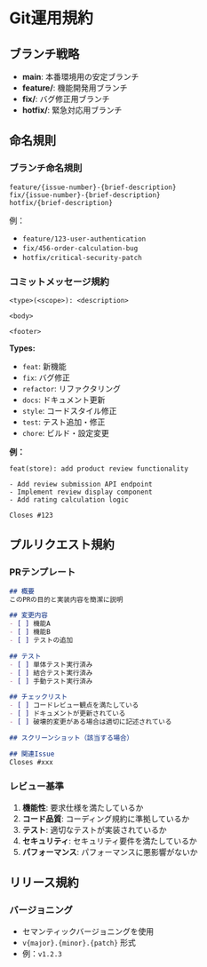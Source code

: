 # Git運用規約

## ブランチ戦略
- **main**: 本番環境用の安定ブランチ
- **feature/**: 機能開発用ブランチ
- **fix/**: バグ修正用ブランチ
- **hotfix/**: 緊急対応用ブランチ

## 命名規則

### ブランチ命名規則
```
feature/{issue-number}-{brief-description}
fix/{issue-number}-{brief-description}
hotfix/{brief-description}
```

例：
- `feature/123-user-authentication`
- `fix/456-order-calculation-bug`
- `hotfix/critical-security-patch`

### コミットメッセージ規約
```
<type>(<scope>): <description>

<body>

<footer>
```

**Types:**
- `feat`: 新機能
- `fix`: バグ修正
- `refactor`: リファクタリング
- `docs`: ドキュメント更新
- `style`: コードスタイル修正
- `test`: テスト追加・修正
- `chore`: ビルド・設定変更

**例：**
```
feat(store): add product review functionality

- Add review submission API endpoint
- Implement review display component
- Add rating calculation logic

Closes #123
```

## プルリクエスト規約

### PRテンプレート
```markdown
## 概要
このPRの目的と実装内容を簡潔に説明

## 変更内容
- [ ] 機能A
- [ ] 機能B
- [ ] テストの追加

## テスト
- [ ] 単体テスト実行済み
- [ ] 結合テスト実行済み
- [ ] 手動テスト実行済み

## チェックリスト
- [ ] コードレビュー観点を満たしている
- [ ] ドキュメントが更新されている
- [ ] 破壊的変更がある場合は適切に記述されている

## スクリーンショット（該当する場合）

## 関連Issue
Closes #xxx
```

### レビュー基準
1. **機能性**: 要求仕様を満たしているか
2. **コード品質**: コーディング規約に準拠しているか
3. **テスト**: 適切なテストが実装されているか
4. **セキュリティ**: セキュリティ要件を満たしているか
5. **パフォーマンス**: パフォーマンスに悪影響がないか

## リリース規約

### バージョニング
- セマンティックバージョニングを使用
- `v{major}.{minor}.{patch}` 形式
- 例：`v1.2.3`